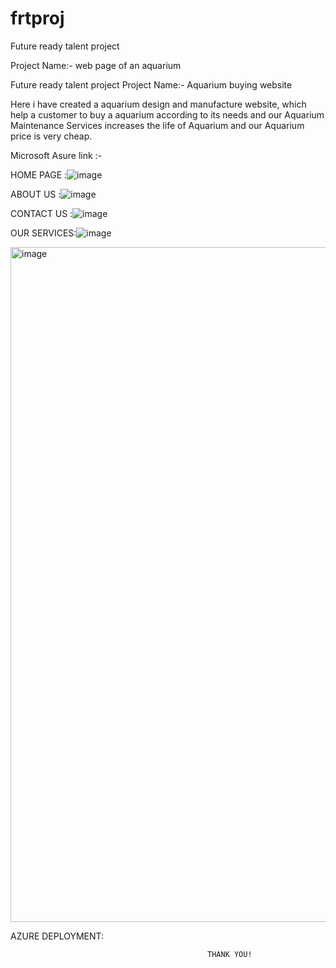 # frtproj
Future ready talent project

Project Name:- web page of an aquarium

Future ready talent project Project Name:- Aquarium buying website

Here i have created a aquarium design and manufacture website, which help a customer to buy a aquarium according to its needs and our Aquarium Maintenance Services increases the life of Aquarium and our Aquarium price is very cheap.

Microsoft Asure link :- 

HOME PAGE :![image](https://user-images.githubusercontent.com/91527780/175078280-fe966ed7-9f8f-410f-8c3e-7038a02d9a6d.png)



ABOUT US :![image](https://user-images.githubusercontent.com/91527780/175078417-eea84d3c-5efa-4f02-aa52-b87b125cd232.png)




CONTACT US :![image](https://user-images.githubusercontent.com/91527780/175078472-d03864f5-7c0e-40a6-8297-dd934be798e0.png)




OUR SERVICES:![image](https://user-images.githubusercontent.com/91527780/175078577-ef76ba25-2524-48eb-a929-320ebb592e19.png)

<img width="1080" alt="image" src="https://user-images.githubusercontent.com/91527780/175080045-cd16316b-bb47-48c1-b347-b3749bdeae8b.png">






AZURE DEPLOYMENT:



                                                THANK YOU!
